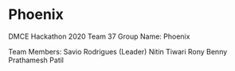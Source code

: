 # Phoenix
DMCE Hackathon 2020 
Team 37
Group Name: Phoenix

Team Members:
Savio Rodrigues (Leader)
Nitin Tiwari
Rony Benny
Prathamesh Patil
